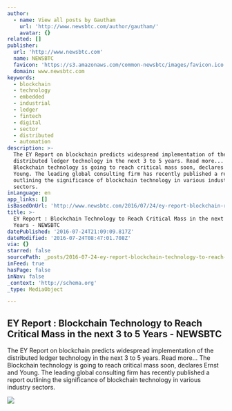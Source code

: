 ```yaml
---
author:
  - name: View all posts by Gautham
    url: 'http://www.newsbtc.com/author/gautham/'
    avatar: {}
related: []
publisher:
  url: 'http://www.newsbtc.com'
  name: NEWSBTC
  favicon: 'https://s3.amazonaws.com/common-newsbtc/images/favicon.ico'
  domain: www.newsbtc.com
keywords:
  - blockchain
  - technology
  - embedded
  - industrial
  - ledger
  - fintech
  - digital
  - sector
  - distributed
  - automation
description: >-
  The EY Report on blockchain predicts widespread implementation of the
  distributed ledger technology in the next 3 to 5 years. Read more... The
  Blockchain technology is going to reach critical mass soon, declares Ernst and
  Young. The leading global consulting firm has recently published a report
  outlining the significance of blockchain technology in various industry
  sectors.
inLanguage: en
app_links: []
isBasedOnUrl: 'http://www.newsbtc.com/2016/07/24/ey-report-blockchain-reaction/'
title: >-
  EY Report : Blockchain Technology to Reach Critical Mass in the next 3 to 5
  Years - NEWSBTC
datePublished: '2016-07-24T21:09:09.817Z'
dateModified: '2016-07-24T08:47:01.708Z'
via: {}
starred: false
sourcePath: _posts/2016-07-24-ey-report-blockchain-technology-to-reach-critical-mass-in.md
inFeed: true
hasPage: false
inNav: false
_context: 'http://schema.org'
_type: MediaObject

---
```

<article style=""><h1>EY Report : Blockchain Technology to Reach Critical Mass in the next 3 to 5 Years - NEWSBTC</h1><p>The EY Report on blockchain predicts widespread implementation of the distributed ledger technology in the next 3 to 5 years. Read more... The Blockchain technology is going to reach critical mass soon, declares Ernst and Young. The leading global consulting firm has recently published a report outlining the significance of blockchain technology in various industry sectors.</p><img src="http://s3.amazonaws.com/main-newsbtc-images/2016/07/23220401/Screen-Shot-2016-07-24-at-2.33.07-AM.png" /></article>